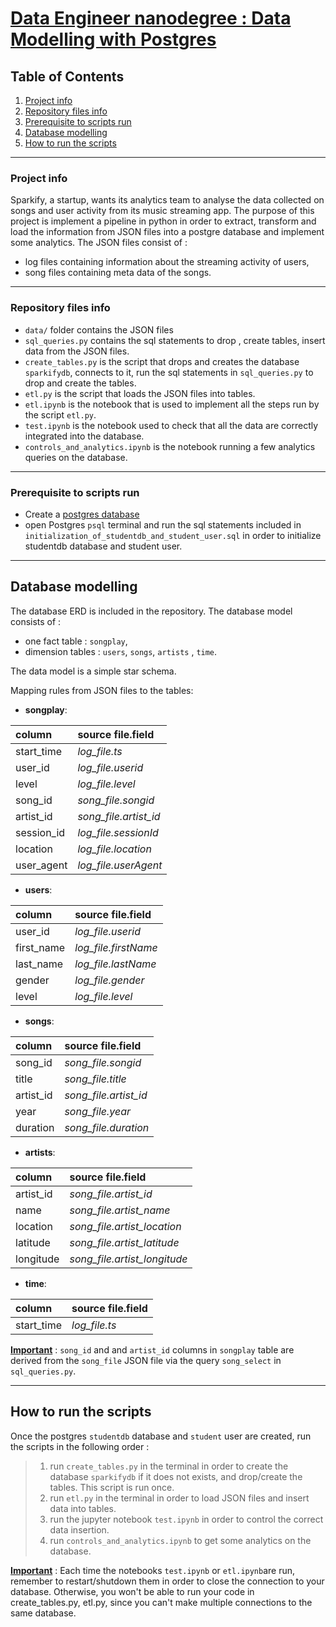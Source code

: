 # <u>Data Engineer nanodegree : Data Modelling with Postgres</u>
## Table of Contents
1. [Project info](#project-info)
2. [Repository files info](#repository-files-info)
3. [Prerequisite to scripts run](#pre-requisite)
4. [Database modelling](#database-modelling)
5. [How to run the scripts](#how-to-run-the-scripts)

***

### Project info

Sparkify, a startup, wants its analytics team to analyse the data collected on songs and user activity from its music streaming app. 
The purpose of this project is implement a pipeline in python in order to extract, transform and load the information from JSON files into a postgre database and implement some analytics.
The JSON files consist of :
* log files containing information about the streaming activity of users,
* song files containing meta data of the songs.


***
### Repository files info

* `data/` folder contains the JSON files 
* `sql_queries.py` contains the sql statements to drop , create tables, insert data from the JSON files.
* `create_tables.py` is the script that drops and creates the database `sparkifydb`, connects to it, run the sql statements in `sql_queries.py` to drop and create the tables. 
* `etl.py` is the script that loads the JSON files into tables.
* `etl.ipynb` is the notebook that is used to implement all the steps run by the script `etl.py`.
* `test.ipynb` is the notebook used to check that all the data are correctly integrated into the database.
* `controls_and_analytics.ipynb` is the notebook running a few analytics queries on the database.


***
### Prerequisite to scripts run

* Create a [postgres database](https://www.postgresqltutorial.com/install-postgresql/)
* open Postgres `psql` terminal and run the sql statements included in  `initialization_of_studentdb_and_student_user.sql` in order to initialize studentdb database and student user.

***
## Database modelling

The database ERD is included in the repository.
The database model consists of :
* one fact table : `songplay`,
* dimension tables : `users`, `songs`, `artists` , `time`. 

The data model is a simple star schema.

Mapping rules from JSON files to the tables:

* __songplay__:

| column | source file.field  |
|:--------------|:-------------|
| start_time | *log_file.ts* |
| user_id | *log_file.userid* |
| level | *log_file.level* |
| song_id | *song_file.songid*|
| artist_id | *song_file.artist_id*|
| session_id | *log_file.sessionId*|
| location | *log_file.location*|
| user_agent | *log_file.userAgent*|

* __users__:

| column | source file.field  |
|:--------------|:-------------|
| user_id | *log_file.userid* |
| first_name | *log_file.firstName* |
| last_name | *log_file.lastName* |
| gender | *log_file.gender*|
| level | *log_file.level*|

* __songs__:

| column | source file.field  |
|:--------------|:-------------|
| song_id | *song_file.songid* |
| title | *song_file.title* |
| artist_id | *song_file.artist_id* |
| year | *song_file.year*|
| duration | *song_file.duration*|

* __artists__:

| column | source file.field  |
|:--------------|:-------------|
| artist_id | *song_file.artist_id* |
| name | *song_file.artist_name* |
| location | *song_file.artist_location* |
| latitude | *song_file.artist_latitude*|
| longitude | *song_file.artist_longitude*|

* __time__:

| column | source file.field  |
|:--------------|:-------------|
| start_time | *log_file.ts* |

**<u>Important</u>** : `song_id` and and `artist_id` columns in `songplay` table are derived from the `song_file` JSON file via the query `song_select` in `sql_queries.py`.
***

## How to run the scripts


Once the postgres `studentdb` database and `student` user are created, run the scripts in the following order :
> 1. run `create_tables.py` in the terminal in order to create the database `sparkifydb` if it does not exists, and drop/create the tables. This script is run once.
> 2. run `etl.py` in the terminal in order to load JSON files and insert data into tables.
> 3. run the jupyter notebook `test.ipynb` in order to control the correct data insertion. 
> 4. run `controls_and_analytics.ipynb` to get some analytics on the database.

**<u>Important</u>** : Each time the notebooks `test.ipynb` or `etl.ipynb`are run, remember to restart/shutdown them in order to close the connection to your database. Otherwise, you won't be able to run your code in create_tables.py, etl.py, since you can't make multiple connections to the same database.




